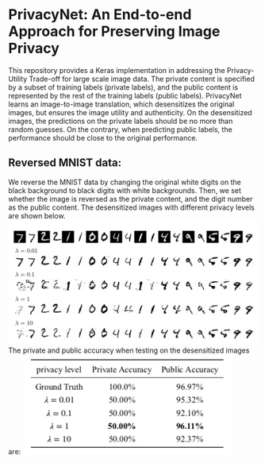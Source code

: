 # PrivacyNet: An End-to-end Approach for Preserving Image Privacy
This repository provides a Keras implementation in addressing the Privacy-Utility Trade-off for large scale image data.
The private content is specified by a subset of training labels (private labels), and the public content is represented
by the rest of the training labels (public labels).
PrivacyNet learns an image-to-image translation, which desensitizes the original images, but ensures the image utility
and authenticity. On the desensitized images, the predictions on the private labels should be no more than random guesses.
On the contrary, when predicting public labels, the performance should be close to the original performance.
## Reversed MNIST data:
We reverse the MNIST data by changing the original white digits on the black background to black digits with white backgrounds.
Then, we set whether the image is reversed as the private content, and the digit number as the public content.
The desensitized images with different privacy levels are shown below.
![alt text](/privacynet_images/reversed_mnist_privacynet.png)
The private and public accuracy when testing on the desensitized images are:
![alt text](/privacynet_images/reversed_mnist_accuracy.png)
